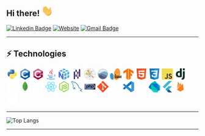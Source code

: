 ## Hi there! <img src="./images/wave.gif" width="30">

[![Linkedin Badge](https://img.shields.io/badge/LinkedIn-0077B5?style=for-the-badge&logo=linkedin&logoColor=white&link=https://www.linkedin.com/in/omkar-jahagirdar/)](https://www.linkedin.com/in/omkar-jahagirdar/)
[![Website](https://img.shields.io/badge/website-000000?style=for-the-badge&logo=Loop&logoColor=white&link=https://www.omkarjahagirdar.com/)](https://www.omkarjahagirdar.com/)
[![Gmail Badge](https://img.shields.io/badge/Gmail-D14836?style=for-the-badge&logo=gmail&logoColor=white&link=mailto:omkar3602@gmail.com)](mailto:omkar3602@gmail.com)
<!-- [![Medium Badge](https://img.shields.io/badge/Medium-12100E?style=for-the-badge&logo=medium&logoColor=white&link=https://medium.com/@omkar3602)](https://medium.com/@omkar3602) --> 

---

## ⚡ Technologies

<a href="https://www.python.org/" title="Python" target="_blank"><img src="./icons/python.svg" width="30" height="30"/></a>
<a href="https://www.cprogramming.com/" title="C" target="_blank"><img src="./icons/c.svg" width="30" height="30"/></a>
<a href="https://cplusplus.com/doc/" title="C++" target="_blank"><img src="./icons/cpp.svg" width="30" height="30"/></a>
<a href="https://dev.java/" title="Java" target="_blank"><img src="./icons/java.svg" width="30" height="30"/></a>
<a href="https://numpy.org/" title="NumPy" target="_blank"><img src="./icons/numpy.svg" width="30" height="30"/></a>
<a href="https://pandas.pydata.org/" title="Pandas" target="_blank"><img src="./icons/pandas.svg" width="30" height="30"/></a>
<a href="https://matplotlib.org/" title="Matplotlib" target="_blank"><img src="./icons/matplotlib.svg" width="30" height="30"/></a>
<a href="https://seaborn.pydata.org/" title="Seaborn" target="_blank"><img src="./icons/seaborn.svg" width="30" height="30"/></a>
<a href="https://scikit-learn.org/" title="Scikit-learn" target="_blank"><img src="./icons/scikit-learn.svg" width="30" height="30"/></a>
<a href="https://www.tensorflow.org/" title="TensorFlow" target="_blank"><img src="./icons/tensorflow.svg" width="30" height="30"/></a>
<a href="https://developer.mozilla.org/en-US/docs/Web/HTML/" title="HTML" target="_blank"><img src="./icons/html.svg" width="30" height="30"/></a>
<a href="https://developer.mozilla.org/en-US/docs/Web/CSS/" title="CSS" target="_blank"><img src="./icons/css.svg" width="30" height="30"/></a>
<a href="https://developer.mozilla.org/en-US/docs/Web/JavaScript/" title="JavaScript" target="_blank"><img src="./icons/javascript.svg" width="30" height="30"/></a>
<a href="https://www.djangoproject.com/" title="Django" target="_blank"><img src="./icons/django.svg" width="30" height="30"/></a>
<a href="https://flask.palletsprojects.com/" title="Flask" target="_blank"><img src="./icons/flask.svg" width="30" height="30"/></a>
<a href="https://www.mongodb.com/" title="MongoDB" target="_blank"><img src="./icons/mongodb.svg" width="30" height="30"/></a>
<a href="https://expressjs.com/" title="ExpressJS" target="_blank"><img src="./icons/express.svg" width="30" height="30"/></a>
<a href="https://reactjs.org/" title="React" target="_blank"><img src="./icons/react.svg" width="30" height="30"/></a>
<a href="https://nodejs.org/" title="NodeJS" target="_blank"><img src="./icons/nodejs.svg" width="30" height="30"/></a>
<a href="https://www.mysql.com/" title="MySQL" target="_blank"><img src="./icons/mysql.svg" width="30" height="30"/></a>
<a href="https://www.php.net/" title="PHP" target="_blank"><img src="./icons/php.svg" width="30" height="30"/></a>
<a href="https://git-scm.com/" title="Git" target="_blank"><img src="./icons/git.svg" width="30" height="30"/></a>
<a href="https://github.com/" title="GitHub" target="_blank"><img src="./icons/github.svg" width="30" height="30"/></a>
<a href="https://code.visualstudio.com/" title="Visual Studio Code" target="_blank"><img src="./icons/vscode.svg" width="30" height="30"/></a>
<a href="https://www.kali.org/" title="Kali Linux" target="_blank"><img src="./icons/kali-linux.svg" width="30" height="30"/></a>
<a href="https://dart.dev/" title="Dart" target="_blank"><img src="./icons/dart.svg" width="30" height="30"/></a>
<a href="https://flutter.dev/" title="Flutter" target="_blank"><img src="./icons/flutter.svg" width="30" height="30"/></a>
<a href="https://firebase.google.com/" title="Firebase" target="_blank"><img src="./icons/firebase.svg" width="30" height="30"/></a>
<a href="https://soliditylang.org/" title="Solidity" target="_blank"><img src="./icons/solidity.svg" width="30" height="30"/></a>

<!-- ## 📚 Learning
 -->
<!-- <a href="https://www.rust-lang.org/" title="Rust" target="_blank"><img src="./icons/rust.svg" width="30" height="30"/></a> -->

---

<!-- ![Github Stats](https://github-readme-stats.vercel.app/api?username=omkar3602&count_private=true&show_icons=true&include_all_commits=true) -->

![Top Langs](https://github-readme-stats.vercel.app/api/top-langs/?username=omkar3602&hide=TeX&layout=compact)

---
